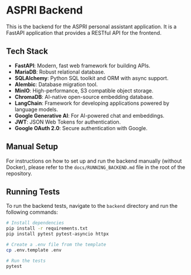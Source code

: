 # ASPRI Backend

This is the backend for the ASPRI personal assistant application. It is a FastAPI application that provides a RESTful API for the frontend.

## Tech Stack

- **FastAPI**: Modern, fast web framework for building APIs.
- **MariaDB**: Robust relational database.
- **SQLAlchemy**: Python SQL toolkit and ORM with async support.
- **Alembic**: Database migration tool.
- **MinIO**: High-performance, S3 compatible object storage.
- **ChromaDB**: AI-native open-source embedding database.
- **LangChain**: Framework for developing applications powered by language models.
- **Google Generative AI**: For AI-powered chat and embeddings.
- **JWT**: JSON Web Tokens for authentication.
- **Google OAuth 2.0**: Secure authentication with Google.

## Manual Setup

For instructions on how to set up and run the backend manually (without Docker), please refer to the `docs/RUNNING_BACKEND.md` file in the root of the repository.

## Running Tests

To run the backend tests, navigate to the `backend` directory and run the following commands:

```bash
# Install dependencies
pip install -r requirements.txt
pip install pytest pytest-asyncio httpx

# Create a .env file from the template
cp .env.template .env

# Run the tests
pytest
```
